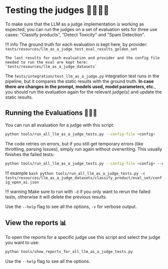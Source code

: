 # Testing the judges 👩‍⚖️🧑‍⚖️
To make sure that the LLM as a judge implementation is working as expected, you can run the judges on a set of evaluation sets for three use cases: "Classify products", "Detect Toxicity" and "Spam Detection".

!!! info
    The ground truth for each evaluation is kept here, by provider:
    `tests/resources/llm_as_a_judge_test_eval_results_golden_set`

    The last results for each evaluation and provider and the config file needed to run the eval are kept here:
    `tests/resources/llm_as_a_judge_datasets`

    
The `tests/integration/test_llm_as_a_judge.py` integration test runs in the pipeline, but it compares the static results with the ground truth. **In case there are changes in the prompt, models used, model parameters, etc.**, you should run the evaluation again for the relevant judge(s) and update the static results.

## Running the Evaluations 🏃‍♂️‍➡️

You can run all evaluation for a judge with this script:
```bash
python tools/run_all_llm_as_a_judge_tests.py --config-file <config> 
```

The code retries on errors, but if you still get temporary errors (like throttling, parsing issues), simply run again without overwriting. This usually finishes the failed tests:

```bash
python tools/run_all_llm_as_a_judge_tests.py --config-file <config> --do-not-overwrite-eval-results
```

!!! example
    ```bash
    python tools/run_all_llm_as_a_judge_tests.py -c tests/resources/llm_as_a_judge_datasets/classify_product/eval_set/config_open_ai.json
    ```

!!! warning
    Make sure to run with `-d` if you only want to rerun the failed tests, otherwise it will delete the previous results.

Use the `--help` flag to see all the options, `-v` for verbose output.


## View the reports 📊
To open the reports for a specific judge use this script and select the judge you want to use:

```bash
python tools/show_reports_for_all_llm_as_a_judge_tests.py
```

Use the `--help` flag to see all the options.

<br>
